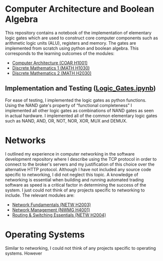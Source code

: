# Computer Architecture and Boolean Algebra 
This repository contains a notebook of the implementation of elementary logic gates which are used to construct core computer components such as arithmetic logic units (ALU), registers and memory. The gates are implemented from scratch using python and boolean algebra. This corresponds to the learning outcomes of the modules:
- [Computer Architecture (COAR H1001)](https://www.tudublin.ie/study/modules/coar-h1001-computer-architecture/)
- [Discrete Mathematics 1 (MATH H1030)](https://www.tudublin.ie/study/modules/math-h1030-discrete-mathematics-1/)
- [Discrete Mathematics 2 (MATH H2030)](https://www.tudublin.ie/study/modules/math-h2030-discrete-mathematics-2/)

## Implementation and Testing ([Logic_Gates.ipynb](Logic_Gates.ipynb))
For ease of testing, I implemented the logic gates as python functions. Using the NAND gate's property of “functional completeness” I implemented all other logic gates as combinations of NAND gates as seen in actual hardware. I implemented all of the common elementary logic gates such as NAND, AND, OR, NOT, NOR, XOR, MUX and DEMUX.

# Networks 
I outlined my experience in computer networking in the software development repository where I describe using the TCP protocol in order to connect to the broker's servers and my justification of this choice over the alternative HTTP protocol. Although I have not included any source code specific to networking, I did not neglect this topic. A knowledge of networking is essential when building and running automated trading software as speed is a critical factor in determining the success of the system. I just could not think of any projects specific to networking to include. The relevant modules are:
- [Network Fundamentals (NETW H2003)](https://www.tudublin.ie/study/modules/netw-h2003-network-fundamentals/)
- [Network Management (NWMG H4001)](https://www.tudublin.ie/study/modules/nwmg-h4001-network-management/)
- [Routing & Switching Essentials (NETW H2004)](https://www.tudublin.ie/study/modules/netw-h2004-routing--switching-essentials/)

# Operating Systems 
Similar to networking, I could not think of any projects specific to operating systems. However


